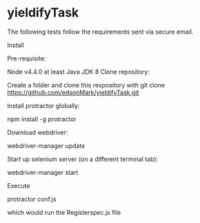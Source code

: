 # yieldifyTask

The following tests follow the requirements sent via secure email.

Install

Pre-requisite:

Node v4.4.0 at least
Java JDK 8
Clone repository:

Create a folder and clone this respository with git clone https://github.com/edsonMark/yieldifyTask.git

Install protractor globally:

npm install -g protractor

Download webdriver:

webdriver-manager update

Start up  selenium server (on a different terminal tab):

webdriver-manager start

Execute

protractor conf.js

which would run the Registerspec.js file

